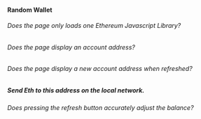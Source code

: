 #### Random Wallet

###### Does the page only loads one Ethereum Javascript Library?

###### Does the page display an account address?

###### Does the page display a new account address when refreshed?

##### Send Eth to this address on the local network.

###### Does pressing the refresh button accurately adjust the balance?
